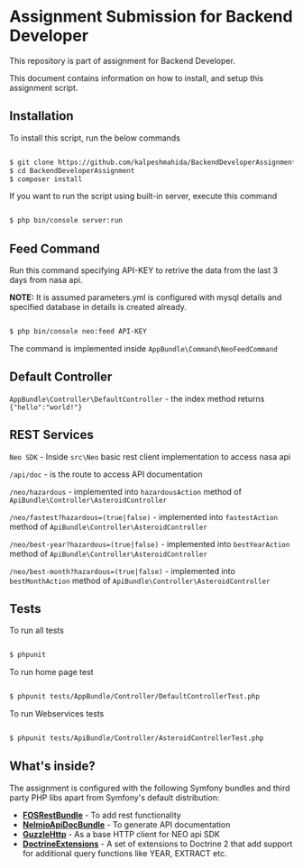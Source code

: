 Assignment Submission for Backend Developer
===========================================

This repository is part of assignment for Backend Developer.

This document contains information on how to install, and setup this assignment script.

Installation
------------

To install this script, run the below commands

```bash

$ git clone https://github.com/kalpeshmahida/BackendDeveloperAssignment.git
$ cd BackendDeveloperAssignment
$ composer install

```

If you want to run the script using built-in server, execute this command

```bash

$ php bin/console server:run

```

Feed Command
------------

Run this command specifying API-KEY to retrive the data from the last 3 days from nasa api.

**NOTE:** It is assumed parameters.yml is configured with mysql details and specified database in details is created already.

```bash

$ php bin/console neo:feed API-KEY

```

The command is implemented inside `AppBundle\Command\NeoFeedCommand`

Default Controller
------------------

`AppBundle\Controller\DefaultController` - the index method returns `{"hello":"world!"}`

REST Services
-------------

`Neo SDK` - Inside `src\Neo` basic rest client implementation to access nasa api

`/api/doc` - is the route to access API documentation

`/neo/hazardous` - implemented into `hazardousAction` method of `ApiBundle\Controller\AsteroidController`

`/neo/fastest?hazardous=(true|false)` - implemented into `fastestAction` method of `ApiBundle\Controller\AsteroidController`

`/neo/best-year?hazardous=(true|false)` - implemented into `bestYearAction` method of `ApiBundle\Controller\AsteroidController`

`/neo/best-month?hazardous=(true|false)` - implemented into `bestMonthAction` method of `ApiBundle\Controller\AsteroidController`

Tests
-----

To run all tests

```bash

$ phpunit

```

To run home page test

```bash

$ phpunit tests/AppBundle/Controller/DefaultControllerTest.php

```

To run Webservices tests

```bash

$ phpunit tests/ApiBundle/Controller/AsteroidControllerTest.php

```

What's inside?
---------------

The assignment is configured with the following Symfony bundles and third party PHP libs apart from Symfony's default distribution:
* [**FOSRestBundle**][1] - To add rest functionality
* [**NelmioApiDocBundle**][2] - To generate API documentation
* [**GuzzleHttp**][3] - As a base HTTP client for NEO api SDK
* [**DoctrineExtensions**][4] - A set of extensions to Doctrine 2 that add support for additional query functions like YEAR, EXTRACT etc.

[1]: https://github.com/FriendsOfSymfony/FOSRestBundle
[2]: https://github.com/nelmio/NelmioApiDocBundle
[3]: https://github.com/guzzle/guzzle
[4]: https://github.com/beberlei/DoctrineExtensions